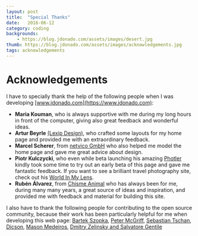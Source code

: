 ```yaml
---
layout: post
title:  "Special Thanks"
date:   2016-06-12 
category: coding
backgrounds:
    - https://blog.jdonado.com/assets/images/desert.jpg
thumb: https://blog.jdonado.com/assets/images/acknowledgements.jpg
tags: acknowledgements
---
```


# Acknowledgements
    
I have to specially thank the help of the following people when I was developing [www.jdonado.com](https://www.jdonado.com):

- **Maria Kouman**, who is always supportive with me during my long hours in front of the computer, giving also great feedback and wonderful ideas.
- **Artur Beyrle** [(Lexip Design)](http://lexip-design.de), who crafted some layouts for my home page and provided me with an extraordinary feedback. 
- **Marcel Scherer**, from [netvico GmbH](http://www.netvico.com) who also helped me model the home page and gave me great advice about design.
- **Piotr Kulczycki**, who even while beta launching his amazing [Photler](http://www.photler.com) kindly took some time to try out an early beta of this page and gave me fantastic feedback. If you want to see a brilliant travel photography site, check out his [World In My Lens](http://www.worldinmylens.com/).
- **Rubén Álvarez**, from [Chisme Animal](https://chismeanimal.bandcamp.com/) who has always been for me, during many many years, a great source of ideas and inspiration, and provided me with feedback and material for building this site.

I also have to thank the following people for contributing to the open source community, because their work has been particularly helpful for me when developing this web page: [Bartek Szopka](https://github.com/impress/impress.js), [Peter McGriff](http://codepen.io/pmcgriff/pen/myKGZg), [Sebastian Tschan](https://github.com/blueimp/Gallery), [Dicson](http://codepen.io/dicson/pen/waKPgQ), [Mason Medeiros](http://codepen.io/medemas/pen/QwvgEr), [Dmitry Zelinsky and Salvatore Gentile](https://github.com/SalGnt/Travelogue)


